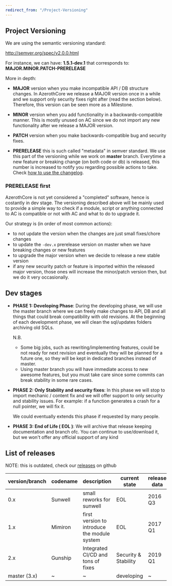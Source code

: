 ```yaml
---
redirect_from: "/Project-Versioning"
---
```


## Project Versioning

We are using the semantic versioning standard:

http://semver.org/spec/v2.0.0.html

For instance, we can have: **1.5.1-dev.1** that corresponds to: **MAJOR.MINOR.PATCH-PRERELEASE**

More in depth:

* **MAJOR** version when you make incompatible API / DB structure changes. In AzerothCore we release a MAJOR version once in a while and we support only security fixes right after (read the section below). Therefore, this version can be seen more as a Milestone. 

* **MINOR** version when you add functionality in a backwards-compatible manner. This is mostly unused on AC since we do not import any new functionality after we release a MAJOR  version.

* **PATCH** version when you make backwards-compatible bug and security fixes.

* **PRERELEASE** this is such called "metadata" in semver standard. We use this part of the versioning while we work on **master** branch. Everytime a new feature or breaking change (on both code or db) is released, this number is increased to notify you regarding possible actions to take. Check [how to use the changelog](how-to-use-changelog.md).

### PRERELEASE first

AzerothCore is not yet considered a "completed" software, hence is costantly in dev stage. The versioning described above will be mainly used to provide a simple way to check if a module, script or anything connected to AC is compatible or not with AC and what to do to upgrade it.

Our strategy is (in order of most common actions):

- to not update the version when the changes are just small fixes/chore changes
- to update the `-dev.x` prerelease version on master when we have breaking changes or new features
- to upgrade the major version when we decide to release a new stable version
- if any new security patch or feature is imported within the released major version, those ones will increase the minor/patch version then, but we do it very occasionally.

## Dev stages

* **PHASE 1: Developing Phase**: During the developing phase, we will use the master branch where we can freely make changes to API, DB and all things that could break compatibility with old revisions. 
At the beginning of each development phase, we will clean the sql/updates folders archiving old SQLs.

  N.B. 
  * Some big jobs, such as rewriting/implementing features, could be not ready for next revision and eventually they will be planned for a future one, so they will be kept in dedicated branches instead of master. 
  * Using master branch you will have immediate access to new awesome features, but you must take care since some commits can break stability in some rare cases.


* **PHASE 2: Only Stability and security fixes**: In this phase we will stop to import mechanic / content fix and we will offer support to only security and stability issues. For example: if a function generates a crash for a null pointer, we will fix it.

  We could eventually extends this phase if requested by many people.

* **PHASE 3: End of Life ( EOL )**: We will archive that release keeping documentation and branch ofc. You can continue to use/download it, but we won't offer any official support of any kind

## List of releases

NOTE: this is outdated, check our [releases](https://github.com/azerothcore/azerothcore-wotlk/releases) on github
  
| version/branch | codename  | description | current state | release data | end of support|
|     --         |    --     |      --     |           --  |       --     |      --       |
|     0.x        |  Sunwell|  small reworks for sunwell  |EOL|      2016 Q3 |      2017  Q1 |
|     1.x        |  Mimiron | first version to introduce the module system | EOL|     2017 Q1 |      2019  Q1 |
|     2.x        |  Gunship | Integrated CI/CD and tons of fixes  | Security & Stability   |     2019 Q1 |      ~ |
|     master (3.x)        |  ~ | ~ | developing |     ~ |      ~|
